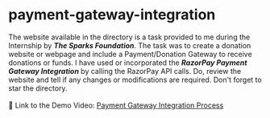 # payment-gateway-integration
The website available in the directory is a task provided to me during the Internship by ***The Sparks Foundation***.
The task was to create a donation website or webpage and include a Payment/Donation Gateway to receive donations or funds.
I have used or incorporated the ***RazorPay Payment Gateway Integration*** by calling the RazorPay API calls.
Do, review the website and tell if any changes or modifications are required.
Don't forget to star the directory.
<br>
<br>🔗 Link to the Demo Video: <a href="https://www.linkedin.com/posts/utkarshtambe-10_task3-gripfebruary22-tsf-activity-6899333520016445441-hKPK?utm_source=share&utm_medium=member_desktop" target="_blank">Payment Gateway Integration Process</a>
